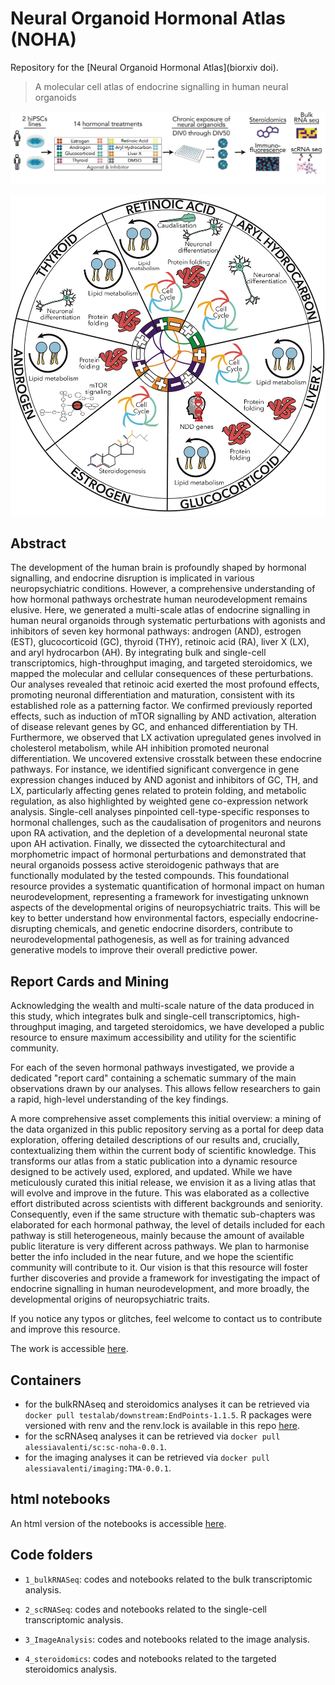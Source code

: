 # Neural Organoid Hormonal Atlas (NOHA)

Repository for the [Neural Organoid Hormonal Atlas](biorxiv doi).

> A molecular cell atlas of endocrine signalling in human neural organoids 

![ExperimentalDesign](FigSchemes/ExperimentalDesign.jpg)

![Hallmarks](FigSchemes/Hallmarks.jpg)


## Abstract

The development of the human brain is profoundly shaped by hormonal signalling, and endocrine disruption is implicated in various neuropsychiatric conditions. However, a comprehensive understanding of how hormonal pathways orchestrate human neurodevelopment remains elusive. Here, we generated a multi-scale atlas of endocrine signalling in human neural organoids through systematic perturbations with agonists and inhibitors of seven key hormonal pathways: androgen (AND), estrogen (EST), glucocorticoid (GC), thyroid (THY), retinoic acid (RA), liver X (LX), and aryl hydrocarbon (AH). By integrating bulk and single-cell transcriptomics, high-throughput imaging, and targeted steroidomics, we mapped the molecular and cellular consequences of these perturbations. Our analyses revealed that retinoic acid exerted the most profound effects, promoting neuronal differentiation and maturation, consistent with its established role as a patterning factor. We confirmed previously reported effects, such as induction of mTOR signalling by AND activation, alteration of disease relevant genes by GC, and enhanced differentiation by TH. Furthermore, we observed that LX activation upregulated genes involved in cholesterol metabolism, while AH inhibition promoted neuronal differentiation. We uncovered extensive crosstalk between these endocrine pathways. For instance, we identified significant convergence in gene expression changes induced by AND agonist and inhibitors of GC, TH, and LX, particularly affecting genes related to protein folding, and metabolic regulation, as also highlighted by weighted gene co-expression network analysis. Single-cell analyses pinpointed cell-type-specific responses to hormonal challenges, such as the caudalisation of progenitors and neurons upon RA activation, and the depletion of a developmental neuronal state upon AH activation. Finally, we dissected the cytoarchitectural and morphometric impact of hormonal perturbations and demonstrated that neural organoids possess active steroidogenic pathways that are functionally modulated by the tested compounds. This foundational resource provides a systematic quantification of hormonal impact on human neurodevelopment, representing a framework for investigating unknown aspects of the developmental origins of neuropsychiatric traits. This will be key to better understand how environmental factors, especially endocrine-disrupting chemicals, and genetic endocrine disorders, contribute to neurodevelopmental pathogenesis, as well as for training advanced generative models to improve their overall predictive power.


## Report Cards and Mining

Acknowledging the wealth and multi-scale nature of the data produced in this study, which integrates bulk and single-cell transcriptomics, high-throughput imaging, and targeted steroidomics, we have developed a public resource to ensure maximum accessibility and utility for the scientific community. 

For each of the seven hormonal pathways investigated, we provide a dedicated "report card" containing a schematic summary of the main observations drawn by our analyses. This allows fellow researchers to gain a rapid, high-level understanding of the key findings.

A more comprehensive asset complements this initial overview: a mining of the data organized in this public repository serving as a portal for deep data exploration, offering detailed descriptions of our results and, crucially, contextualizing them within the current body of scientific knowledge. This transforms our atlas from a static publication into a dynamic resource designed to be actively used, explored, and updated. While we have meticulously curated this initial release, we envision it as a living atlas that will evolve and improve in the future. This was elaborated as a collective effort distributed across scientists with different backgrounds and seniority. Consequently, even if the same structure with thematic sub-chapters was elaborated for each hormonal pathway, the level of details included for each pathway is still heterogeneous, mainly because the amount of available public literature is very different across pathways.  We plan to harmonise better the info included in the near future, and we hope the scientific community will contribute to it. 
Our vision is that this resource will foster further discoveries and provide a framework for investigating the impact of endocrine signalling in human neurodevelopment, and more broadly, the developmental origins of neuropsychiatric traits.

If you notice any typos or glitches, feel welcome to contact us to contribute and improve this resource.

The work is accessible [here](1_bulkRNASeq/7_DataMining/0.Index.md).



## Containers

- for the bulkRNAseq and steroidomics analyses it can be retrieved via `docker pull testalab/downstream:EndPoints-1.1.5`. R packages were versioned with renv and the renv.lock is available in this repo [here](renv.lock).
- for the scRNAseq analyses it can be retrieved via `docker pull alessiavalenti/sc:sc-noha-0.0.1`.
- for the imaging analyses it can be retrieved via `docker pull alessiavalenti/imaging:TMA-0.0.1`.


## html notebooks

An html version of the notebooks is accessible [here](https://giuseppetestalab.github.io/noha/).


## Code folders

* `1_bulkRNASeq`: codes and notebooks related to the bulk transcriptomic analysis.

* `2_scRNASeq`: codes and notebooks related to the single-cell transcriptomic analysis.

* `3_ImageAnalysis`: codes and notebooks related to the image analysis.

* `4_steroidomics`: codes and notebooks related to the targeted steroidomics analysis.


